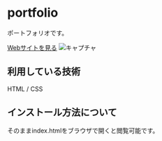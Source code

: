 portfolio
===

ポートフォリオです。

[Webサイトを見る](https://portfolio-202111.herokuapp.com/)
![キャプチャ](https://user-images.githubusercontent.com/92584572/141248548-226e917c-16d5-4c6f-9711-6d37545ca220.JPG)

## 利用している技術
HTML / CSS

## インストール方法について
そのままindex.htmlをブラウザで開くと閲覧可能です。

